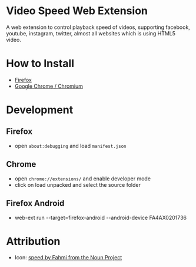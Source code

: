# Video Speed Web Extension
A web extension to control playback speed of videos, supporting facebook,
youtube, instagram, twitter, almost all websites which is using HTML5 video.


# How to Install
- [Firefox](https://addons.mozilla.org/en-US/firefox/addon/)
- [Google Chrome / Chromium](https://chrome.google.com/webstore/detail/)


# Development
## Firefox
- open `about:debugging` and load `manifest.json`

## Chrome
- open `chrome://extensions/` and enable developer mode
- click on load unpacked and select the source folder

## Firefox Android
- web-ext run --target=firefox-android --android-device FA4AX0201736

# Attribution
- Icon: [speed by Fahmi from the Noun Project]( https://thenounproject.com/term/speed/2707398)
